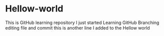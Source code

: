 # Hellow-world
This is GitHub learning repository
I just started Learning GitHub Branching editing file and commit
this is another line I added to the Hellow world

